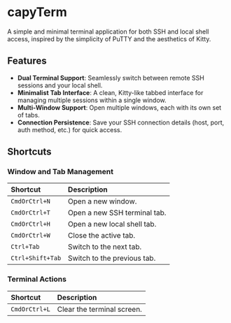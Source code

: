 # capyTerm

A simple and minimal terminal application for both SSH and local shell access, inspired by the simplicity of PuTTY and the aesthetics of Kitty.

## Features

- **Dual Terminal Support**: Seamlessly switch between remote SSH sessions and your local shell.
- **Minimalist Tab Interface**: A clean, Kitty-like tabbed interface for managing multiple sessions within a single window.
- **Multi-Window Support**: Open multiple windows, each with its own set of tabs.
- **Connection Persistence**: Save your SSH connection details (host, port, auth method, etc.) for quick access.

## Shortcuts

### Window and Tab Management

| Shortcut         | Description                  |
| :--------------- | :--------------------------- |
| `CmdOrCtrl+N`    | Open a new window.           |
| `CmdOrCtrl+T`    | Open a new SSH terminal tab. |
| `CmdOrCtrl+H`    | Open a new local shell tab.  |
| `CmdOrCtrl+W`    | Close the active tab.        |
| `Ctrl+Tab`       | Switch to the next tab.      |
| `Ctrl+Shift+Tab` | Switch to the previous tab.  |

### Terminal Actions

| Shortcut      | Description                |
| :------------ | :------------------------- |
| `CmdOrCtrl+L` | Clear the terminal screen. |
